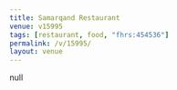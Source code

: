 ```yaml
---
title: Samarqand Restaurant
venue: v15995
tags: [restaurant, food, "fhrs:454536"]
permalink: /v/15995/
layout: venue
---
```

null